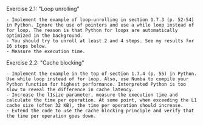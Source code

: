 Exercise 2.1: "Loop unrolling"

    - Implement the example of loop-unrolling in section 1.7.3 (p. 52-54) in Python. Ignore the use of pointers and use a while loop instead of for loop. The reason is that Python for loops are automatically optimized in the background. 
    - You should try to unroll at least 2 and 4 steps. See my results for 16 steps below.
    - Measure the execution time.

Exercise 2.2: "Cache blocking"

    - Implement the example in the top of section 1.7.4 (p. 55) in Python. Use while loop instead of for loop. Also, use Numba to compile your Python function for highest performance. Interpreted Python is too slow to reveal the difference in cache latency.
    - Increase the l1size parameter, measure the execution time and calculate the time per operation. At some point, when exceeding the L1 cache size (often 32 KB), the time per operation should increase.
    - Extend the code to use the cache blocking principle and verify that the time per operation goes down.
